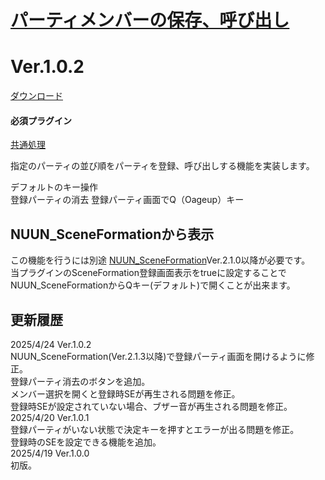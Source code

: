 # [パーティメンバーの保存、呼び出し](https://raw.githubusercontent.com/nuun888/MZ/master/NUUN_SaveMembers.js)
# Ver.1.0.2  
[ダウンロード](https://raw.githubusercontent.com/nuun888/MZ/master/NUUN_SaveMembers.js)  
#### 必須プラグイン
[共通処理](https://github.com/nuun888/MZ/blob/master/README/Base.md)  

指定のパーティの並び順をパーティを登録、呼び出しする機能を実装します。  

デフォルトのキー操作  
登録パーティの消去 登録パーティ画面でQ（Oageup）キー  

## NUUN_SceneFormationから表示
この機能を行うには別途 [NUUN_SceneFormation](https://github.com/nuun888/MZ/blob/master/README/SceneFormation.md)Ver.2.1.0以降が必要です。  
当プラグインのSceneFormation登録画面表示をtrueに設定することでNUUN_SceneFormationからQキー(デフォルト)で開くことが出来ます。  

## 更新履歴
2025/4/24 Ver.1.0.2  
NUUN_SceneFormation(Ver.2.1.3以降)で登録パーティ画面を開けるように修正。  
登録パーティ消去のボタンを追加。  
メンバー選択を開くと登録時SEが再生される問題を修正。  
登録時SEが設定されていない場合、ブザー音が再生される問題を修正。  
2025/4/20 Ver.1.0.1  
登録パーティがいない状態で決定キーを押すとエラーが出る問題を修正。  
登録時のSEを設定できる機能を追加。  
2025/4/19 Ver.1.0.0  
初版。  
